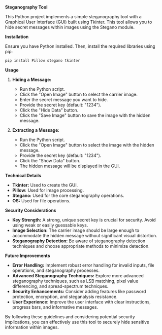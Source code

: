 **Steganography Tool**

This Python project implements a simple steganography tool with a Graphical User Interface (GUI) built using Tkinter. This tool allows you to hide secret messages within images using the Stegano module.

**Installation**

Ensure you have Python installed. Then, install the required libraries using pip:

```bash
pip install Pillow stegano tkinter
```

**Usage**

1. **Hiding a Message:**
   - Run the Python script.
   - Click the "Open Image" button to select the carrier image.
   - Enter the secret message you want to hide.
   - Provide the secret key (default: "1234").
   - Click the "Hide Data" button.
   - Click the "Save Image" button to save the image with the hidden message.

2. **Extracting a Message:**
   - Run the Python script.
   - Click the "Open Image" button to select the image with the hidden message.
   - Provide the secret key (default: "1234").
   - Click the "Show Data" button.
   - The hidden message will be displayed in the GUI.

**Technical Details**

- **Tkinter:** Used to create the GUI.
- **Pillow:** Used for image processing.
- **Stegano:** Used for the core steganography operations.
- **OS:** Used for file operations.

**Security Considerations**

- **Key Strength:** A strong, unique secret key is crucial for security. Avoid using weak or easily guessable keys.
- **Image Selection:** The carrier image should be large enough to accommodate the hidden message without significant visual distortion.
- **Steganography Detection:** Be aware of steganography detection techniques and choose appropriate methods to minimize detection.

**Future Improvements**

- **Error Handling:** Implement robust error handling for invalid inputs, file operations, and steganography processes.
- **Advanced Steganography Techniques:** Explore more advanced steganography techniques, such as LSB matching, pixel value differencing, and spread-spectrum techniques.
- **Security Enhancements:** Consider adding features like password protection, encryption, and steganalysis resistance.
- **User Experience:** Improve the user interface with clear instructions, progress bars, and informative messages.

By following these guidelines and considering potential security implications, you can effectively use this tool to securely hide sensitive information within images.
